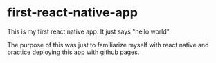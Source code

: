 # first-react-native-app

This is my first react native app. It just says "hello world". 

The purpose of this was just to familiarize myself with react native and practice deploying this app with github pages.
